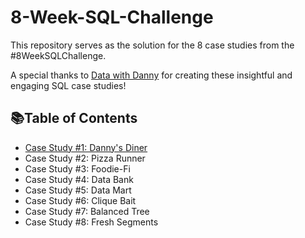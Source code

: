 # 8-Week-SQL-Challenge

This repository serves as the solution for the 8 case studies from the #8WeekSQLChallenge.

A special thanks to [Data with Danny](https://8weeksqlchallenge.com/) for creating these insightful and engaging SQL case studies!


## 📚Table of Contents

* [Case Study #1: Danny's Diner](https://github.com/poojarao76/8-Week-SQL-Challenge/tree/main/Case%20Study%20%231%3A%20Danny's%20Diner)
* Case Study #2: Pizza Runner
* Case Study #3: Foodie-Fi
* Case Study #4: Data Bank
* Case Study #5: Data Mart
* Case Study #6: Clique Bait
* Case Study #7: Balanced Tree
* Case Study #8: Fresh Segments
